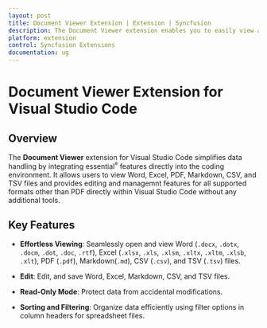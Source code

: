 ```yaml
---
layout: post
title: Document Viewer Extension | Extension | Syncfusion
description: The Document Viewer extension enables you to easily view and manage your documents within VSCode using our intuitive features.
platform: extension
control: Syncfusion Extensions
documentation: ug
---
```


# Document Viewer Extension for Visual Studio Code

## Overview

The **Document Viewer** extension for Visual Studio Code simplifies data handling by integrating essential<sup style="font-size:70%">&reg;</sup> features directly into the coding environment. It allows users to view Word, Excel, PDF, Markdown, CSV, and TSV files and provides editing and managemnt features for all supported formats other than PDF directly within Visual Studio Code without any additional tools.

## Key Features

- **Effortless Viewing**: Seamlessly open and view Word (`.docx`, `.dotx`, `.docm`, `.dot`, `.doc`, `.rtf`), Excel (`.xlsx`, `.xls`, `.xlsm`, `.xltx`, `.xltm`, `.xlsb`, `.xlt`), PDF (`.pdf`), Markdown(`.md`), CSV (`.csv`), and TSV (`.tsv`) files.

- **Edit**: Edit, and save Word, Excel, Markdown, CSV, and TSV files.

- **Read-Only Mode**: Protect data from accidental modifications.

- **Sorting and Filtering**: Organize data efficiently using filter options in column headers for spreadsheet files.
